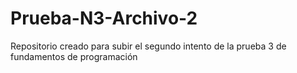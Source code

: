 # Prueba-N3-Archivo-2
Repositorio creado para subir el segundo intento de la prueba 3 de fundamentos de programación
